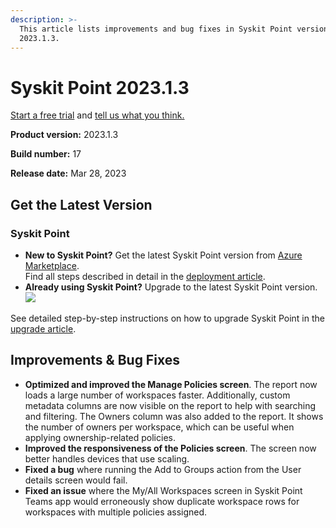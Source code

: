 ```yaml
---
description: >-
  This article lists improvements and bug fixes in Syskit Point version
  2023.1.3.
---
```


# Syskit Point 2023.1.3

[Start a free trial](https://www.syskit.com/products/point/free-trial/) and [tell us what you think.](https://www.syskit.com/company/contact-us/)

**Product version:** 2023.1.3

**Build number:** 17

**Release date:** Mar 28, 2023

## Get the Latest Version

### Syskit Point

* **New to Syskit Point?** Get the latest Syskit Point version from [Azure Marketplace](https://azuremarketplace.microsoft.com/en-us/marketplace/apps/syskitltd.syskit\_point).\
  Find all steps described in detail in the [deployment article](../../../set-up-point-enterprise/deployment/deploy-syskit-point.md).
* **Already using Syskit Point?** Upgrade to the latest Syskit Point version.\
  [![](https://aka.ms/deploytoazurebutton)](https://portal.azure.com/#create/Microsoft.Template/uri/https%3A%2F%2Fsyskitassetsstorage.blob.core.windows.net%2Fpoint%2FARMTemplates%2FPointUpdateDeploy%2FPointUpdateTemplate.json)

See detailed step-by-step instructions on how to upgrade Syskit Point in the [upgrade article](../../../set-up-point-enterprise/deployment/upgrade-syskit-point.md).

## Improvements & Bug Fixes

* **Optimized and improved the Manage Policies screen**. The report now loads a large number of workspaces faster. Additionally, custom metadata columns are now visible on the report to help with searching and filtering. The Owners column was also added to the report. It shows the number of owners per workspace, which can be useful when applying ownership-related policies.
* **Improved the responsiveness of the Policies screen**. The screen now better handles devices that use scaling.
* **Fixed a bug** where running the Add to Groups action from the User details screen would fail.
* **Fixed an issue** where the My/All Workspaces screen in Syskit Point Teams app would erroneously show duplicate workspace rows for workspaces with multiple policies assigned.
